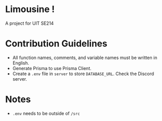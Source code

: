 # Limousine !

A project for UIT SE214

# Contribution Guidelines

- All function names, comments, and variable names must be written in English.
- Generate Prisma to use Prisma Client.
- Create a `.env` file in `server` to store `DATABASE_URL`. Check the Discord server.

# Notes

- `.env` needs to be outside of `/src`
